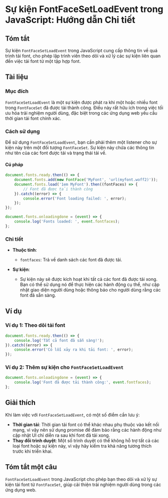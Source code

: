 <!--
Meta Description: # Sự kiện FontFaceSetLoadEvent trong JavaScript: Hướng dẫn Chi tiết ## Tóm tắt Sự kiện `FontFaceSetLoadEvent` trong JavaScript cung cấp thông tin về q...
Meta Keywords: font, tải, kiện, các, một
-->

# Sự kiện FontFaceSetLoadEvent trong JavaScript: Hướng dẫn Chi tiết

## Tóm tắt
Sự kiện `FontFaceSetLoadEvent` trong JavaScript cung cấp thông tin về quá trình tải font, cho phép lập trình viên theo dõi và xử lý các sự kiện liên quan đến việc tải font từ một tập hợp font.

## Tài liệu
### Mục đích
`FontFaceSetLoadEvent` là một sự kiện được phát ra khi một hoặc nhiều font trong `FontFaceSet` đã được tải thành công. Điều này rất hữu ích trong việc tối ưu hóa trải nghiệm người dùng, đặc biệt trong các ứng dụng web yêu cầu thời gian tải font chính xác.

### Cách sử dụng
Để sử dụng `FontFaceSetLoadEvent`, bạn cần phải thêm một listener cho sự kiện này trên một đối tượng `FontFaceSet`. Sự kiện này chứa các thông tin như tên của các font được tải và trạng thái tải về.

#### Cú pháp
```javascript
document.fonts.ready.then(() => {
    document.fonts.add(new FontFace('MyFont', 'url(myfont.woff2)'));
    document.fonts.load('1em MyFont').then((fontFaces) => {
        // Font đã được tải thành công
    }).catch((error) => {
        console.error('Font loading failed: ', error);
    });
});

document.fonts.onloadingdone = (event) => {
    console.log('Fonts loaded: ', event.fontfaces);
};
```

### Chi tiết
- **Thuộc tính**: 
  - `fontfaces`: Trả về danh sách các font đã được tải.
  
- **Sự kiện**:
  - Sự kiện này sẽ được kích hoạt khi tất cả các font đã được tải xong. Bạn có thể sử dụng nó để thực hiện các hành động cụ thể, như cập nhật giao diện người dùng hoặc thông báo cho người dùng rằng các font đã sẵn sàng.

## Ví dụ
### Ví dụ 1: Theo dõi tải font
```javascript
document.fonts.ready.then(() => {
    console.log('Tất cả font đã sẵn sàng!');
}).catch((error) => {
    console.error('Có lỗi xảy ra khi tải font: ', error);
});
```

### Ví dụ 2: Thêm sự kiện cho `FontFaceSetLoadEvent`
```javascript
document.fonts.onloadingdone = (event) => {
    console.log('Font đã được tải thành công:', event.fontfaces);
};
```

## Giải thích
Khi làm việc với `FontFaceSetLoadEvent`, có một số điểm cần lưu ý:
- **Thời gian tải**: Thời gian tải font có thể khác nhau phụ thuộc vào kết nối mạng, vì vậy nên sử dụng promise để đảm bảo rằng các hành động như cập nhật UI chỉ diễn ra sau khi font đã tải xong.
- **Thay đổi trình duyệt**: Một số trình duyệt có thể không hỗ trợ tất cả các loại font hoặc sự kiện này, vì vậy hãy kiểm tra khả năng tương thích trước khi triển khai.

## Tóm tắt một câu
`FontFaceSetLoadEvent` trong JavaScript cho phép bạn theo dõi và xử lý sự kiện tải font từ `FontFaceSet`, giúp cải thiện trải nghiệm người dùng trong các ứng dụng web.